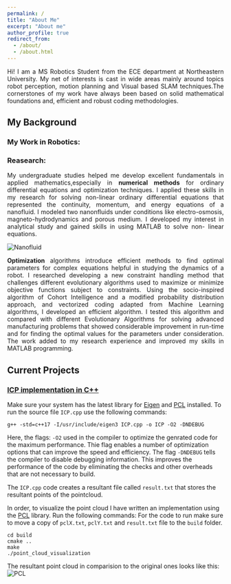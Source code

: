 ```yaml
---
permalink: /
title: "About Me"
excerpt: "About me"
author_profile: true
redirect_from: 
  - /about/
  - /about.html
---
```

<div style="text-align: justify"> 
Hi! I am a MS Robotics Student from the ECE department at Northeastern University. My net of interests is cast in wide areas mainly around topics robot perception, motion planning and Visual based SLAM techniques.The cornerstones of my work have always been based on solid mathematical foundations and, efficient and robust coding methodologies. 
</div>

My Background 
---
### My Work in Robotics:


### Reasearch:
<div style="text-align: justify">
My undergraduate studies helped me develop excellent fundamentals in applied mathematics,especially in <b>numerical methods</b> for ordinary differential equations and optimization techniques. I applied these skills in my research for solving non-linear ordinary differential equations that represented the continuity, momentum, and energy equations of a nanofluid. I modeled two nanonfluids under conditions like electro-osmosis, magneto-hydrodynamics and
porous medium. I developed my interest in analytical study and gained skills in using MATLAB to solve non- linear equations.
</div>

![Nanofluid](https://user-images.githubusercontent.com/117113574/211640149-5247a47e-2400-47e4-a751-399eb74458dc.png)


<div style="text-align: justify">
<b>Optimization</b> algorithms introduce efficient methods to find optimal parameters for complex equations helpful in studying the dynamics of a robot. I researched developing a new constraint handling method that challenges different evolutionary algorithms used to maximize or minimize objective functions subject to constraints. Using the socio-inspired algorithm of Cohort Intelligence and a modified probability distribution approach, and vectorized coding
adapted from Machine Learning algorithms, I developed an efficient algorithm. I tested this algorithm and compared with different Evolutionary Algorithms for solving advanced manufacturing problems that showed considerable improvement in run-time and for finding the optimal values for the parameters under consideration. The work added to my research experience and improved my skills in MATLAB programming.
</div>



Current Projects
------

### [ICP implementation in C++](https://github.com/aryaman-patel/MobileRobotics5550#scan-matching-using-iterative-closest-point)

Make sure your system has the latest library for [Eigen](https://eigen.tuxfamily.org/index.php?title=Main_Page) and [PCL](https://pointclouds.org/) installed. 
To run the source file `ICP.cpp` use the following commands:
```
g++ -std=c++17 -I/usr/include/eigen3 ICP.cpp -o ICP -O2 -DNDEBUG
```
Here, the flags: `-O2` used in the compiler to optimize the genrated code for the maximum performance. Thie flag enables a number of optimization options that can improve the speed and efficiency. The flag `-DNDEBUG` tells the compiler to disable debugging information. This improves the performance of the code by eliminating the checks and other overheads that are not necessary to build. 
 
The `ICP.cpp` code creates a resultant file called `result.txt` that stores the resultant points of the pointcloud.

In order, to visualize the point cloud I have written an implementation using the [PCL](https://pointclouds.org/) library. Run the following commands:
For the code to run make sure to move a copy of `pclX.txt`, `pclY.txt` and `result.txt` file to the `build` folder.

```
cd build
cmake ..
make
./point_cloud_visualization
```
The resultant point cloud in comparision to the original ones looks like this:
![PCL](https://user-images.githubusercontent.com/117113574/210670258-9c4e113f-fc7f-473a-b349-026e137d9d5f.png)





